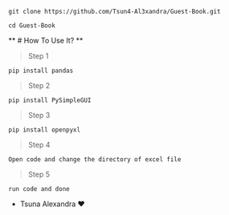 ```
git clone https://github.com/Tsun4-Al3xandra/Guest-Book.git
```
```
cd Guest-Book
```

** # How To Use It? **

> Step 1
```
pip install pandas
```

> Step 2
```
pip install PySimpleGUI
```

> Step 3
```
pip install openpyxl
```

> Step 4
```
Open code and change the directory of excel file
```

> Step 5
```
run code and done
```

* Tsuna Alexandra ❤️
